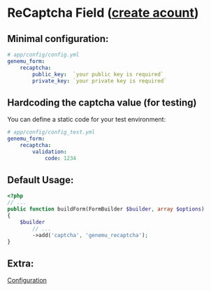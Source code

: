 # ReCaptcha Field ([create acount](http://www.google.com/recaptcha))

## Minimal configuration:

``` yml
# app/config/config.yml
genemu_form:
    recaptcha:
        public_key:  `your public key is required`
        private_key: `your private key is required`
```

## Hardcoding the captcha value (for testing)

You can define a static code for your test environment:

``` yml
# app/config/config_test.yml
genemu_form:
    recaptcha:
        validation:
            code: 1234
```

## Default Usage:

``` php
<?php
// ...
public function buildForm(FormBuilder $builder, array $options)
{
    $builder
        // ...
        ->add('captcha', 'genemu_recaptcha');
}
```

## Extra:

[Configuration](https://github.com/genemu/GenemuFormBundle/blob/master/Resources/doc/recaptcha/default.md)
